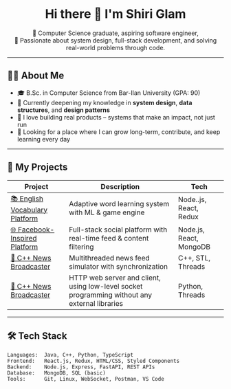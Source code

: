<h1 align="center">Hi there 👋 I'm Shiri Glam</h1>

<p align="center">
  🚀 Computer Science graduate, aspiring software engineer,<br>
  🎯 Passionate about system design, full-stack development, and solving real-world problems through code.
</p>

---

## 🧑‍💻 About Me

- 🎓 B.Sc. in Computer Science from Bar-Ilan University (GPA: 90)
- 🌱 Currently deepening my knowledge in **system design**, **data structures**, and **design patterns**
- 💬 I love building real products – systems that make an impact, not just run
- 📌 Looking for a place where I can grow long-term, contribute, and keep learning every day

---

## 🔨 My Projects

| Project | Description | Tech |
|--------|-------------|------|
| [📚 English Vocabulary Platform](https://github.com/ShiriGlam/Games-Learning-App.git) | Adaptive word learning system with ML & game engine | Node..js, React, Redux |
| [🌐 Facebook-Inspired Platform](https://github.com/ShiriGlam/FooBook.git) | Full-stack social platform with real-time feed & content filtering | Node.js, React, MongoDB |
| [🧵 C++ News Broadcaster](https://github.com/yourusername/cpp-news-threading) | Multithreaded news feed simulator with synchronization | C++, STL, Threads |
| [🧵 C++ News Broadcaster](https://github.com/ShiriGlam/CommunicationNetworks.git) | HTTP web server and client, using low-level socket programming without any external libraries |Python, Threads |
---

## 🛠️ Tech Stack

```text
Languages:  Java, C++, Python, TypeScript
Frontend:   React.js, Redux, HTML/CSS, Styled Components
Backend:    Node.js, Express, FastAPI, REST APIs
Database:   MongoDB, SQL (basic)
Tools:      Git, Linux, WebSocket, Postman, VS Code
